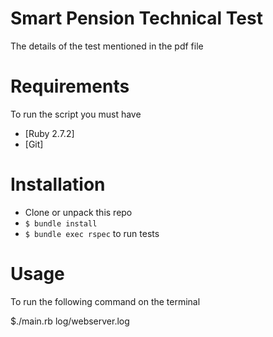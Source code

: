# Smart Pension Technical Test

The details of the test mentioned in the pdf file

# Requirements

To run the script you must have

- [Ruby 2.7.2]
- [Git]

# Installation

- Clone or unpack this repo
- `$ bundle install`
- `$ bundle exec rspec` to run tests

# Usage

To run the following command on the terminal

$./main.rb log/webserver.log
